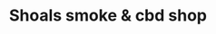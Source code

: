 ---
title: "Shoals smoke & cbd shop"
url: /sheffield/shoals-smoke-and-cbd-shop/
shop: e-cigarette
---